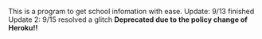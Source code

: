 This is a program to get school infomation with ease.
Update: 9/13 finished
Update 2: 9/15 resolved a glitch
**Deprecated due to the policy change of Heroku!!**
